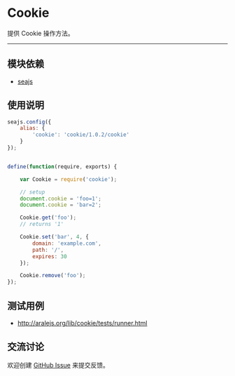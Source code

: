 
# Cookie

提供 Cookie 操作方法。

---


## 模块依赖

 - [seajs](seajs/README.md)



## 使用说明

```js
seajs.config({
    alias: {
        'cookie': 'cookie/1.0.2/cookie'
    }
});


define(function(require, exports) {

    var Cookie = require('cookie');

    // setup
    document.cookie = 'foo=1';
    document.cookie = 'bar=2';

    Cookie.get('foo');
    // returns '1'

    Cookie.set('bar', 4, {
        domain: 'example.com',
        path: '/',
        expires: 30
    });

    Cookie.remove('foo');
});
```


## 测试用例

- <http://aralejs.org/lib/cookie/tests/runner.html>


## 交流讨论

欢迎创建
[GitHub Issue](https://github.com/alipay/arale/issues/new)
来提交反馈。
